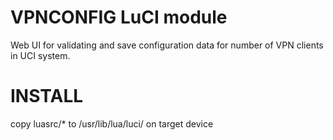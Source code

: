 # VPNCONFIG LuCI module
Web UI for validating and save configuration data for number of VPN clients in UCI system.

# INSTALL
copy luasrc/* to /usr/lib/lua/luci/ on target device